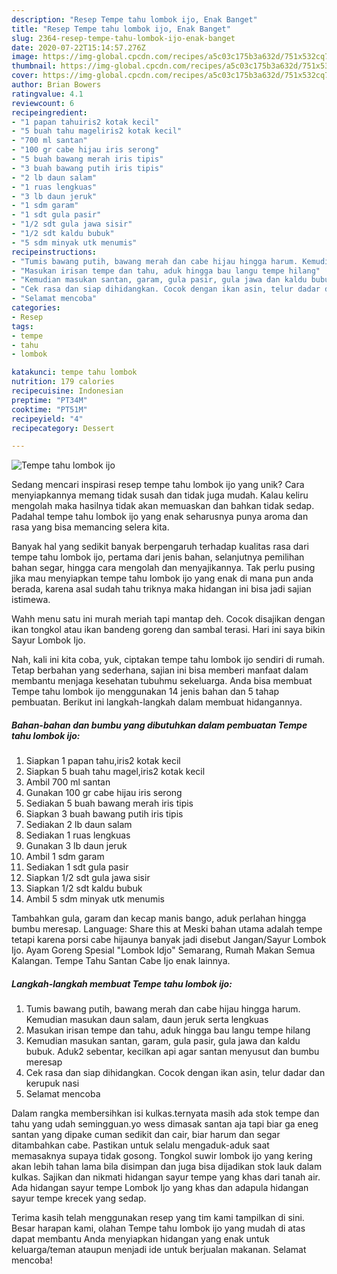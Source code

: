 ```yaml
---
description: "Resep Tempe tahu lombok ijo, Enak Banget"
title: "Resep Tempe tahu lombok ijo, Enak Banget"
slug: 2364-resep-tempe-tahu-lombok-ijo-enak-banget
date: 2020-07-22T15:14:57.276Z
image: https://img-global.cpcdn.com/recipes/a5c03c175b3a632d/751x532cq70/tempe-tahu-lombok-ijo-foto-resep-utama.jpg
thumbnail: https://img-global.cpcdn.com/recipes/a5c03c175b3a632d/751x532cq70/tempe-tahu-lombok-ijo-foto-resep-utama.jpg
cover: https://img-global.cpcdn.com/recipes/a5c03c175b3a632d/751x532cq70/tempe-tahu-lombok-ijo-foto-resep-utama.jpg
author: Brian Bowers
ratingvalue: 4.1
reviewcount: 6
recipeingredient:
- "1 papan tahuiris2 kotak kecil"
- "5 buah tahu mageliris2 kotak kecil"
- "700 ml santan"
- "100 gr cabe hijau iris serong"
- "5 buah bawang merah iris tipis"
- "3 buah bawang putih iris tipis"
- "2 lb daun salam"
- "1 ruas lengkuas"
- "3 lb daun jeruk"
- "1 sdm garam"
- "1 sdt gula pasir"
- "1/2 sdt gula jawa sisir"
- "1/2 sdt kaldu bubuk"
- "5 sdm minyak utk menumis"
recipeinstructions:
- "Tumis bawang putih, bawang merah dan cabe hijau hingga harum. Kemudian masukan daun salam, daun jeruk serta lengkuas"
- "Masukan irisan tempe dan tahu, aduk hingga bau langu tempe hilang"
- "Kemudian masukan santan, garam, gula pasir, gula jawa dan kaldu bubuk. Aduk2 sebentar, kecilkan api agar santan menyusut dan bumbu meresap"
- "Cek rasa dan siap dihidangkan. Cocok dengan ikan asin, telur dadar dan kerupuk nasi"
- "Selamat mencoba"
categories:
- Resep
tags:
- tempe
- tahu
- lombok

katakunci: tempe tahu lombok 
nutrition: 179 calories
recipecuisine: Indonesian
preptime: "PT34M"
cooktime: "PT51M"
recipeyield: "4"
recipecategory: Dessert

---
```



![Tempe tahu lombok ijo](https://img-global.cpcdn.com/recipes/a5c03c175b3a632d/751x532cq70/tempe-tahu-lombok-ijo-foto-resep-utama.jpg)

Sedang mencari inspirasi resep tempe tahu lombok ijo yang unik? Cara menyiapkannya memang tidak susah dan tidak juga mudah. Kalau keliru mengolah maka hasilnya tidak akan memuaskan dan bahkan tidak sedap. Padahal tempe tahu lombok ijo yang enak seharusnya punya aroma dan rasa yang bisa memancing selera kita.

Banyak hal yang sedikit banyak berpengaruh terhadap kualitas rasa dari tempe tahu lombok ijo, pertama dari jenis bahan, selanjutnya pemilihan bahan segar, hingga cara mengolah dan menyajikannya. Tak perlu pusing jika mau menyiapkan tempe tahu lombok ijo yang enak di mana pun anda berada, karena asal sudah tahu triknya maka hidangan ini bisa jadi sajian istimewa.

Wahh menu satu ini murah meriah tapi mantap deh. Cocok disajikan dengan ikan tongkol atau ikan bandeng goreng dan sambal terasi. Hari ini saya bikin Sayur Lombok Ijo.


Nah, kali ini kita coba, yuk, ciptakan tempe tahu lombok ijo sendiri di rumah. Tetap berbahan yang sederhana, sajian ini bisa memberi manfaat dalam membantu menjaga kesehatan tubuhmu sekeluarga. Anda bisa membuat Tempe tahu lombok ijo menggunakan 14 jenis bahan dan 5 tahap pembuatan. Berikut ini langkah-langkah dalam membuat hidangannya.

<!--inarticleads1-->

##### Bahan-bahan dan bumbu yang dibutuhkan dalam pembuatan Tempe tahu lombok ijo:

1. Siapkan 1 papan tahu,iris2 kotak kecil
1. Siapkan 5 buah tahu magel,iris2 kotak kecil
1. Ambil 700 ml santan
1. Gunakan 100 gr cabe hijau iris serong
1. Sediakan 5 buah bawang merah iris tipis
1. Siapkan 3 buah bawang putih iris tipis
1. Sediakan 2 lb daun salam
1. Sediakan 1 ruas lengkuas
1. Gunakan 3 lb daun jeruk
1. Ambil 1 sdm garam
1. Sediakan 1 sdt gula pasir
1. Siapkan 1/2 sdt gula jawa sisir
1. Siapkan 1/2 sdt kaldu bubuk
1. Ambil 5 sdm minyak utk menumis


Tambahkan gula, garam dan kecap manis bango, aduk perlahan hingga bumbu meresap. Language: Share this at Meski bahan utama adalah tempe tetapi karena porsi cabe hijaunya banyak jadi disebut Jangan/Sayur Lombok Ijo. Ayam Goreng Spesial &#34;Lombok Idjo&#34; Semarang, Rumah Makan Semua Kalangan. Tempe Tahu Santan Cabe Ijo enak lainnya. 

<!--inarticleads2-->

##### Langkah-langkah membuat Tempe tahu lombok ijo:

1. Tumis bawang putih, bawang merah dan cabe hijau hingga harum. Kemudian masukan daun salam, daun jeruk serta lengkuas
1. Masukan irisan tempe dan tahu, aduk hingga bau langu tempe hilang
1. Kemudian masukan santan, garam, gula pasir, gula jawa dan kaldu bubuk. Aduk2 sebentar, kecilkan api agar santan menyusut dan bumbu meresap
1. Cek rasa dan siap dihidangkan. Cocok dengan ikan asin, telur dadar dan kerupuk nasi
1. Selamat mencoba


Dalam rangka membersihkan isi kulkas.ternyata masih ada stok tempe dan tahu yang udah semingguan.yo wess dimasak santan aja tapi biar ga eneg santan yang dipake cuman sedikit dan cair, biar harum dan segar ditambahkan cabe. Pastikan untuk selalu mengaduk-aduk saat memasaknya supaya tidak gosong. Tongkol suwir lombok ijo yang kering akan lebih tahan lama bila disimpan dan juga bisa dijadikan stok lauk dalam kulkas. Sajikan dan nikmati hidangan sayur tempe yang khas dari tanah air. Ada hidangan sayur tempe Lombok Ijo yang khas dan adapula hidangan sayur tempe krecek yang sedap. 

Terima kasih telah menggunakan resep yang tim kami tampilkan di sini. Besar harapan kami, olahan Tempe tahu lombok ijo yang mudah di atas dapat membantu Anda menyiapkan hidangan yang enak untuk keluarga/teman ataupun menjadi ide untuk berjualan makanan. Selamat mencoba!
